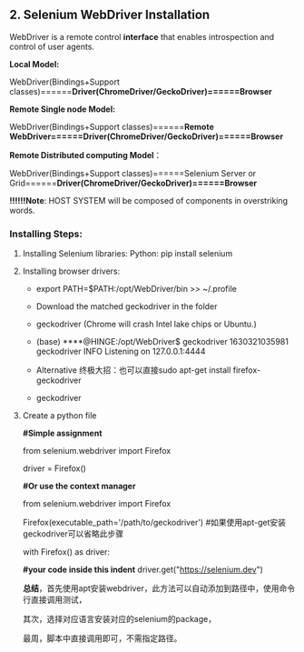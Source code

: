 ## 2. Selenium WebDriver Installation

WebDriver is a remote control **interface** that enables introspection and control of user agents.

**Local Model:**

WebDriver(Bindings+Support classes)======**Driver(ChromeDriver/GeckoDriver)======Browser**

**Remote Single node Model:**

WebDriver(Bindings+Support classes)======**Remote WebDriver======Driver(ChromeDriver/GeckoDriver)======Browser**

**Remote Distributed computing Model**：

WebDriver(Bindings+Support classes)======Selenium Server or Grid======**Driver(ChromeDriver/GeckoDriver)======Browser**

**!!!!!!Note**:
HOST SYSTEM will be composed of components in overstriking words.


### Installing Steps:

1. Installing Selenium libraries:
    Python: pip install selenium

2. Installing browser drivers:
    - export PATH=$PATH:/opt/WebDriver/bin >> ~/.profile
    - Download the matched geckodriver in the folder
    - geckodriver (Chrome will crash Intel lake chips or Ubuntu.)

    - (base) ****@HINGE:/opt/WebDriver$ geckodriver
     1630321035981 geckodriver INFO Listening on 127.0.0.1:4444
    - Alternative 终极大招：也可以直接sudo apt-get install firefox-geckodriver
    - geckodriver

3. Create a python file

    **#Simple assignment**

    from selenium.webdriver import Firefox

    driver = Firefox()

    **#Or use the context manager**

    from selenium.webdriver import Firefox

    Firefox(executable_path='/path/to/geckodriver') #如果使用apt-get安装geckodriver可以省略此步骤
  
    with Firefox() as driver:

      **#your code inside this indent**
      driver.get("https://selenium.dev")

    **总结**，首先使用apt安装webdriver，此方法可以自动添加到路径中，使用命令行直接调用测试，

    其次，选择对应语言安装对应的selenium的package，

    最周，脚本中直接调用即可，不需指定路径。
  
